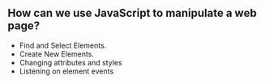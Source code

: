## How can we use **JavaScript** to manipulate a web page?
* Find and Select Elements.
* Create New Elements.
* Changing attributes and styles
* Listening on element events